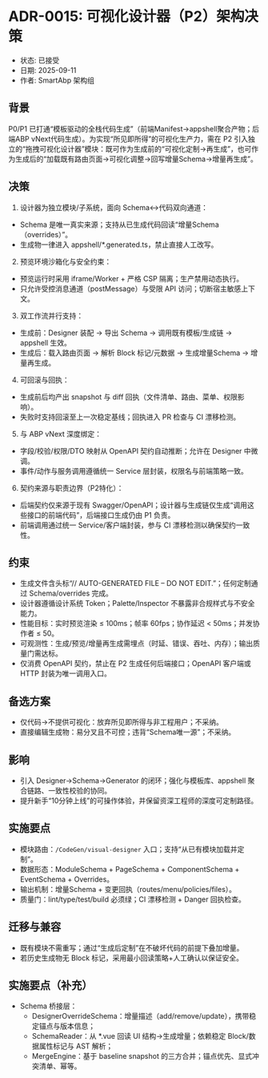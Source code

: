# ADR-0015: 可视化设计器（P2）架构决策

- 状态: 已接受
- 日期: 2025-09-11
- 作者: SmartAbp 架构组

## 背景
P0/P1 已打通“模板驱动的全栈代码生成”（前端Manifest→appshell聚合产物；后端ABP vNext代码生成）。为实现“所见即所得”的可视化生产力，需在 P2 引入独立的“拖拽可视化设计器”模块：既可作为生成前的“可视化定制→再生成”，也可作为生成后的“加载既有路由页面→可视化调整→回写增量Schema→增量再生成”。

## 决策
1) 设计器为独立模块/子系统，面向 Schema↔代码双向通道：
- Schema 是唯一真实来源；支持从已生成代码回读“增量Schema（overrides）”。
- 生成物一律进入 appshell/*.generated.ts，禁止直接人工改写。

2) 预览环境沙箱化与安全约束：
- 预览运行时采用 iframe/Worker + 严格 CSP 隔离；生产禁用动态执行。
- 只允许受控消息通道（postMessage）与受限 API 访问；切断宿主敏感上下文。

3) 双工作流并行支持：
- 生成前：Designer 装配 → 导出 Schema → 调用既有模板/生成链 → appshell 生效。
- 生成后：载入路由页面 → 解析 Block 标记/元数据 → 生成增量Schema → 增量再生成。

4) 可回滚与回执：
- 生成前后均产出 snapshot 与 diff 回执（文件清单、路由、菜单、权限影响）。
- 失败时支持回滚至上一次稳定基线；回执进入 PR 检查与 CI 漂移检测。

5) 与 ABP vNext 深度绑定：
- 字段/校验/权限/DTO 映射从 OpenAPI 契约自动推断；允许在 Designer 中微调。
- 事件/动作与服务调用遵循统一 Service 层封装，权限名与前端策略一致。

6) 契约来源与职责边界（P2特化）：
- 后端契约仅来源于现有 Swagger/OpenAPI；设计器与生成链仅生成“调用这些接口的前端代码”，后端接口生成仍由 P1 负责。
- 前端调用通过统一 Service/客户端封装，参与 CI 漂移检测以确保契约一致性。

## 约束
- 生成文件含头标“// AUTO-GENERATED FILE – DO NOT EDIT.”；任何定制通过 Schema/overrides 完成。
- 设计器遵循设计系统 Token；Palette/Inspector 不暴露非合规样式与不安全能力。
- 性能目标：实时预览渲染 ≤ 100ms；帧率 60fps；协作延迟 < 50ms；并发协作者 ≤ 50。
- 可观测性：生成/预览/增量再生成需埋点（时延、错误、吞吐、内存）；输出质量门需达标。
- 仅消费 OpenAPI 契约，禁止在 P2 生成任何后端接口；OpenAPI 客户端或 HTTP 封装为唯一调用入口。

## 备选方案
- 仅代码→不提供可视化：放弃所见即所得与非工程用户；不采纳。
- 直接编辑生成物：易分叉且不可控；违背“Schema唯一源”；不采纳。

## 影响
- 引入 Designer→Schema→Generator 的闭环；强化与模板库、appshell 聚合链路、一致性校验的协同。
- 提升新手“10分钟上线”的可操作体验，并保留资深工程师的深度可定制路径。

## 实施要点
- 模块路由：`/CodeGen/visual-designer` 入口；支持“从已有模块加载并定制”。
- 数据形态：ModuleSchema + PageSchema + ComponentSchema + EventSchema + Overrides。
- 输出机制：增量Schema + 变更回执（routes/menu/policies/files）。
- 质量门：lint/type/test/build 必须绿；CI 漂移检测 + Danger 回执检查。

## 迁移与兼容
- 既有模块不需重写；通过“生成后定制”在不破坏代码的前提下叠加增量。
- 若历史生成物无 Block 标记，采用最小回读策略+人工确认以保证安全。

## 实施要点（补充）
- Schema 桥接层：
  - DesignerOverrideSchema：增量描述（add/remove/update），携带稳定锚点与版本信息；
  - SchemaReader：从 *.vue 回读 UI 结构→生成增量；依赖稳定 Block/数据属性标记与 AST 解析；
  - MergeEngine：基于 baseline snapshot 的三方合并；锚点优先、显式冲突清单、幂等。
